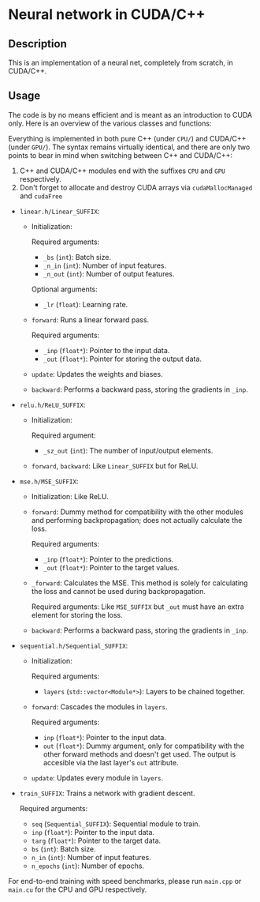 # Neural network in CUDA/C++

## Description
This is an implementation of a neural net, completely from scratch, in CUDA/C++.

## Usage
The code is by no means efficient and is meant as an introduction to CUDA only. Here is an overview of the various classes and functions:

Everything is implemented in both pure C++ (under ```CPU/```) and CUDA/C++ (under ```GPU/```). The syntax remains virtually identical, and there are only two points to bear in mind when switching between C++ and CUDA/C++:

1. C++ and CUDA/C++ modules end with the suffixes ```CPU``` and ```GPU``` respectively.
2. Don't forget to allocate and destroy CUDA arrays via ```cudaMallocManaged``` and ```cudaFree```

* ```linear.h/Linear_SUFFIX```: 
  * Initialization: 

    Required arguments: 
     * ```_bs``` (```int```): Batch size.
     * ```_n_in``` (```int```): Number of input features.
     * ```_n_out``` (```int```): Number of output features.
     
    Optional arguments:
     * ```_lr``` (```float```): Learning rate.
    
  * ```forward```: Runs a linear forward pass.

    Required arguments:
     * ```_inp``` (```float*```): Pointer to the input data.
     * ```_out``` (```float*```): Pointer for storing the output data.
    
  * ```update```: Updates the weights and biases.

  * ```backward```: Performs a backward pass, storing the gradients in ```_inp```.

* ```relu.h/ReLU_SUFFIX```:
  * Initialization:

    Required argument:
     * ```_sz_out``` (```int```): The number of input/output elements.
    
  * ```forward```, ```backward```: Like ```Linear_SUFFIX``` but for ReLU.

* ```mse.h/MSE_SUFFIX```:
  * Initialization: Like ReLU.

  * ```forward```: Dummy method for compatibility with the other modules and performing backpropagation; does not actually calculate the loss.

    Required arguments:
     * ```_inp``` (```float*```): Pointer to the predictions.
     * ```_out``` (```float*```): Pointer to the target values.
    
  * ```_forward```: Calculates the MSE. This method is solely for calculating the loss and cannot be used during backpropagation.

    Required arguments: Like ```MSE_SUFFIX``` but ```_out``` must have an extra element for storing the loss.
    
  * ```backward```: Performs a backward pass, storing the gradients in ```_inp```.

* ```sequential.h/Sequential_SUFFIX```:

  * Initialization: 

    Required arguments:
     * ```layers``` (```std::vector<Module*>```): Layers to be chained together.
    
  * ```forward```: Cascades the modules in ```layers```.

    Required arguments:
     * ```inp``` (```float*```): Pointer to the input data.
     * ```out``` (```float*```): Dummy argument, only for compatibility with the other forward methods and doesn't get used. The output is accesible via the last layer's ```out``` attribute.
    
  * ```update```: Updates every module in ```layers```.

* ```train_SUFFIX```: Trains a network with gradient descent.

  Required arguments:
   * ```seq``` (```Sequential_SUFFIX```): Sequential module to train.
   * ```inp``` (```float*```): Pointer to the input data.
   * ```targ``` (```float*```): Pointer to the target data.
   * ```bs``` (```int```): Batch size.
   * ```n_in``` (```int```): Number of input features.
   * ```n_epochs``` (```int```):  Number of epochs.
  
For end-to-end training with speed benchmarks, please run ```main.cpp``` or ```main.cu``` for the CPU and GPU respectively.
